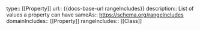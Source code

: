 type:: [[Property]]
url:: {{docs-base-url rangeIncludes}}
description:: List of values a property can have
sameAs:: https://schema.org/rangeIncludes
domainIncludes:: [[Property]]
rangeIncludes:: [[Class]]
